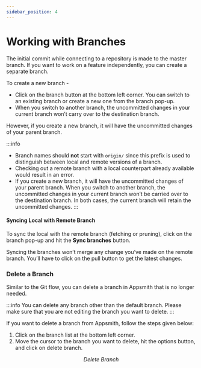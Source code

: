 ```yaml
---
sidebar_position: 4
---
```

# Working with Branches

The initial commit while connecting to a repository is made to the master branch. If you want to work on a feature independently, you can create a separate branch.

To create a new branch -

* Click on the branch button at the bottom left corner. You can switch to an existing branch or create a new one from the branch pop-up.
* When you switch to another branch, the uncommitted changes in your current branch won’t carry over to the destination branch.

However, if you create a new branch, it will have the uncommitted changes of your parent branch.

:::info
* Branch names should **not** start with `origin/` since this prefix is used to distinguish between local and remote versions of a branch.
* Checking out a remote branch with a local counterpart already available would result in an error.
* If you create a new branch, it will have the uncommitted changes of your parent branch. When you switch to another branch, the uncommitted changes in your current branch won’t be carried over to the destination branch. In both cases, the current branch will retain the uncommitted changes.
:::

#### Syncing Local with Remote Branch

To sync the local with the remote branch (fetching or pruning), click on the branch pop-up and hit the **Sync branches** button.

<!-- ![](</img/Git\_sync\_syc branches.gif>) -->

Syncing the branches won’t merge any change you’ve made on the remote branch. You’ll have to click on the pull button to get the latest changes.

### Delete a Branch

Similar to the Git flow, you can delete a branch in Appsmith that is no longer needed.

:::info
You can delete any branch other than the default branch. Please make sure that you are not editing the branch you want to delete.
:::

If you want to delete a branch from Appsmith, follow the steps given below:

1. Click on the branch list at the bottom left corner.
2. Move the cursor to the branch you want to delete, hit the options button, and click on delete branch.




 <figure>
 <object data="https://www.youtube.com/embed/Ww6cpZEkSqs" width='860px' height='515px'></object> 
<figcaption align = "center"><i>Delete Branch 
</i></figcaption>
</figure>